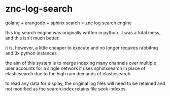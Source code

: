# znc-log-search
golang + arangodb + sphinx search = znc log search engine

this log search engine was originally written in python.
it was a total mess, and this isn't much better.

it is, however, a little cheaper to execute and no longer requires rabbitmq and 3x python instances

the aim of this system is to merge indexing many channels over multiple user accounts for a single network
it uses sphinxsearch in place of elasticsearch due to the high ram demands of elasticsearch

to read any data for display, the original log files will need to be retained and not modified
as the search index retains file seek indexes.
